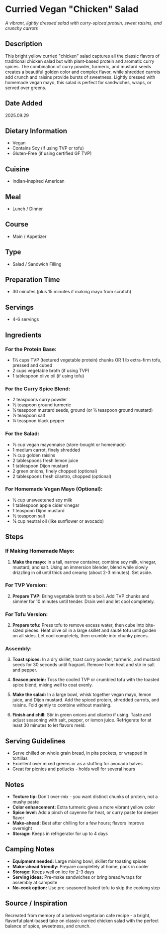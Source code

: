 # Curried Vegan "Chicken" Salad
*A vibrant, lightly dressed salad with curry-spiced protein, sweet raisins, and crunchy carrots*

## Description
This bright yellow curried "chicken" salad captures all the classic flavors of traditional chicken salad but with plant-based protein and aromatic curry spices. The combination of curry powder, turmeric, and mustard seeds creates a beautiful golden color and complex flavor, while shredded carrots add crunch and raisins provide bursts of sweetness. Lightly dressed with homemade vegan mayo, this salad is perfect for sandwiches, wraps, or served over greens.

## Date Added
2025.09.29

## Dietary Information
- Vegan
- Contains Soy (if using TVP or tofu)
- Gluten-Free (if using certified GF TVP)

## Cuisine
- Indian-Inspired American

## Meal
- Lunch / Dinner

## Course
- Main / Appetizer

## Type
- Salad / Sandwich Filling

## Preparation Time
- 30 minutes (plus 15 minutes if making mayo from scratch)

## Servings
- 4-6 servings

## Ingredients
### For the Protein Base:
- 1½ cups TVP (textured vegetable protein) chunks OR 1 lb extra-firm tofu, pressed and cubed
- 2 cups vegetable broth (if using TVP)
- 1 tablespoon olive oil (if using tofu)

### For the Curry Spice Blend:
- 2 teaspoons curry powder
- ½ teaspoon ground turmeric
- ¼ teaspoon mustard seeds, ground (or ¼ teaspoon ground mustard)
- ½ teaspoon salt
- ¼ teaspoon black pepper

### For the Salad:
- ⅓ cup vegan mayonnaise (store-bought or homemade)
- 1 medium carrot, finely shredded
- ⅓ cup golden raisins
- 2 tablespoons fresh lemon juice
- 1 tablespoon Dijon mustard
- 2 green onions, finely chopped (optional)
- 2 tablespoons fresh cilantro, chopped (optional)

### For Homemade Vegan Mayo (Optional):
- ½ cup unsweetened soy milk
- 1 tablespoon apple cider vinegar
- 1 teaspoon Dijon mustard
- ½ teaspoon salt
- ¾ cup neutral oil (like sunflower or avocado)

## Steps
### If Making Homemade Mayo:
1. **Make the mayo:** In a tall, narrow container, combine soy milk, vinegar, mustard, and salt. Using an immersion blender, blend while slowly drizzling in oil until thick and creamy (about 2-3 minutes). Set aside.

### For TVP Version:
2. **Prepare TVP:** Bring vegetable broth to a boil. Add TVP chunks and simmer for 10 minutes until tender. Drain well and let cool completely.

### For Tofu Version:
2. **Prepare tofu:** Press tofu to remove excess water, then cube into bite-sized pieces. Heat olive oil in a large skillet and sauté tofu until golden on all sides. Let cool completely, then crumble into chunky pieces.

### Assembly:
3. **Toast spices:** In a dry skillet, toast curry powder, turmeric, and mustard seeds for 30 seconds until fragrant. Remove from heat and stir in salt and pepper.

4. **Season protein:** Toss the cooled TVP or crumbled tofu with the toasted spice blend, mixing well to coat evenly.

5. **Make the salad:** In a large bowl, whisk together vegan mayo, lemon juice, and Dijon mustard. Add the spiced protein, shredded carrots, and raisins. Fold gently to combine without mashing.

6. **Finish and chill:** Stir in green onions and cilantro if using. Taste and adjust seasoning with salt, pepper, or lemon juice. Refrigerate for at least 30 minutes to let flavors meld.

## Serving Guidelines
- Serve chilled on whole grain bread, in pita pockets, or wrapped in tortillas
- Excellent over mixed greens or as a stuffing for avocado halves
- Great for picnics and potlucks - holds well for several hours

## Notes
- **Texture tip:** Don't over-mix - you want distinct chunks of protein, not a mushy paste
- **Color enhancement:** Extra turmeric gives a more vibrant yellow color
- **Spice level:** Add a pinch of cayenne for heat, or curry paste for deeper flavor
- **Make-ahead:** Best after chilling for a few hours; flavors improve overnight
- **Storage:** Keeps in refrigerator for up to 4 days

## Camping Notes
- **Equipment needed:** Large mixing bowl, skillet for toasting spices
- **Make-ahead friendly:** Prepare completely at home, pack in cooler
- **Storage:** Keeps well on ice for 2-3 days
- **Serving ideas:** Pre-make sandwiches or bring bread/wraps for assembly at campsite
- **No-cook option:** Use pre-seasoned baked tofu to skip the cooking step

## Source / Inspiration
Recreated from memory of a beloved vegetarian cafe recipe - a bright, flavorful plant-based take on classic curried chicken salad with the perfect balance of spice, sweetness, and crunch.